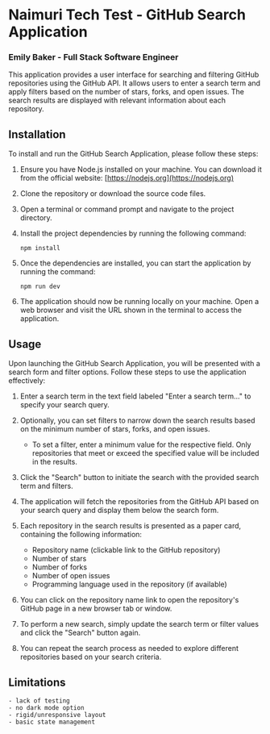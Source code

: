 # Naimuri Tech Test - GitHub Search Application

### Emily Baker - Full Stack Software Engineer

This application provides a user interface for searching and filtering GitHub repositories using the GitHub API. It allows users to enter a search term and apply filters based on the number of stars, forks, and open issues. The search results are displayed with relevant information about each repository.

## Installation

To install and run the GitHub Search Application, please follow these steps:

1. Ensure you have Node.js installed on your machine. You can download it from the official website: [https://nodejs.org](https://nodejs.org)

2. Clone the repository or download the source code files.

3. Open a terminal or command prompt and navigate to the project directory.

4. Install the project dependencies by running the following command:

   ```
   npm install
   ```

5. Once the dependencies are installed, you can start the application by running the command:

   ```
   npm run dev
   ```

6. The application should now be running locally on your machine. Open a web browser and visit the URL shown in the terminal to access the application.

## Usage

Upon launching the GitHub Search Application, you will be presented with a search form and filter options. Follow these steps to use the application effectively:

1. Enter a search term in the text field labeled "Enter a search term..." to specify your search query.

2. Optionally, you can set filters to narrow down the search results based on the minimum number of stars, forks, and open issues.

   - To set a filter, enter a minimum value for the respective field. Only repositories that meet or exceed the specified value will be included in the results.

3. Click the "Search" button to initiate the search with the provided search term and filters.

4. The application will fetch the repositories from the GitHub API based on your search query and display them below the search form.

5. Each repository in the search results is presented as a paper card, containing the following information:

   - Repository name (clickable link to the GitHub repository)
   - Number of stars
   - Number of forks
   - Number of open issues
   - Programming language used in the repository (if available)

6. You can click on the repository name link to open the repository's GitHub page in a new browser tab or window.

7. To perform a new search, simply update the search term or filter values and click the "Search" button again.

8. You can repeat the search process as needed to explore different repositories based on your search criteria.

## Limitations

    - lack of testing
    - no dark mode option
    - rigid/unresponsive layout
    - basic state management
